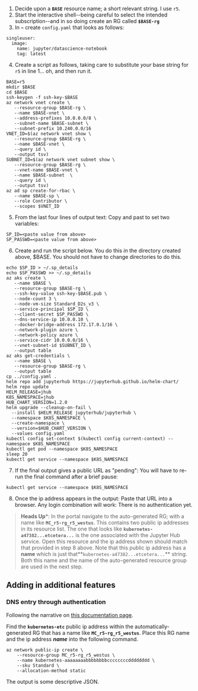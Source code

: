 1. Decide upon a **`BASE`** resource name; a short relevant string. I use `r5`. 
2. Start the interactive shell--being careful to select the intended subscription--and in so doing create an RG called **`$BASE-rg`**
3. In **`~`** create `config.yaml` that looks as follows: 

```
singleuser:
  image:
    name: jupyter/datascience-notebook
    tag: latest
```

4. Create a script as follows, taking care to substitute *your* base string for `r5` in line 1... oh, and then run it.


```
BASE=r5
mkdir $BASE
cd $BASE
ssh-keygen -f ssh-key-$BASE
az network vnet create \
   --resource-group $BASE-rg \
   --name $BASE-vnet \
   --address-prefixes 10.0.0.0/8 \
   --subnet-name $BASE-subnet \
   --subnet-prefix 10.240.0.0/16
VNET_ID=$(az network vnet show \
   --resource-group $BASE-rg \
   --name $BASE-vnet \
   --query id \
   --output tsv)
SUBNET_ID=$(az network vnet subnet show \
   --resource-group $BASE-rg \
   --vnet-name $BASE-vnet \
   --name $BASE-subnet  \
   --query id \
   --output tsv)
az ad sp create-for-rbac \
   --name $BASE-sp \
   --role Contributor \
   --scopes $VNET_ID
```

5. From the last four lines of output text: Copy and past to set two variables:


```
SP_ID=<paste value from above>
SP_PASSWD=<paste value from above>
```


6. Create and run the script below. You do this *in* the directory created above, $BASE. You should not have to change directories to do this.


```
echo $SP_ID > ~/.sp_details
echo $SP_PASSWD >> ~/.sp_details
az aks create \
   --name $BASE \
   --resource-group $BASE-rg \
   --ssh-key-value ssh-key-$BASE.pub \
   --node-count 3 \
   --node-vm-size Standard_D2s_v3 \
   --service-principal $SP_ID \
   --client-secret $SP_PASSWD \
   --dns-service-ip 10.0.0.10 \
   --docker-bridge-address 172.17.0.1/16 \
   --network-plugin azure \
   --network-policy azure \
   --service-cidr 10.0.0.0/16 \
   --vnet-subnet-id $SUBNET_ID \
   --output table
az aks get-credentials \
   --name $BASE \
   --resource-group $BASE-rg \
   --output table
cp ../config.yaml .
helm repo add jupyterhub https://jupyterhub.github.io/helm-chart/
helm repo update
HELM_RELEASE=jhub
K8S_NAMESPACE=jhub
HUB_CHART_VERSION=1.2.0
helm upgrade --cleanup-on-fail \
  --install $HELM_RELEASE jupyterhub/jupyterhub \
  --namespace $K8S_NAMESPACE \
  --create-namespace \
  --version=$HUB_CHART_VERSION \
  --values config.yaml
kubectl config set-context $(kubectl config current-context) --namespace $K8S_NAMESPACE
kubectl get pod --namespace $K8S_NAMESPACE
sleep 20
kubectl get service --namespace $K8S_NAMESPACE
```


7. If the final output gives a public URL as "pending": You will have to re-run the
final command after a brief pause:


```
kubectl get service --namespace $K8S_NAMESPACE
```

8. Once the ip address appears in the output: Paste that URL into a browser. Any login combination will work: There is no authentication yet.



> **Heads Up***: In the portal navigate to the auto-generated RG; with a name like **`MC_r5-rg_r5_westus`**.
> This contains two public ip addresses in its resource list. The one that looks like **`kubernetes-a47382...etcetera...`**
> is the one associated with the Jupyter Hub service. Open this resource and the ip address shown should match that provided in 
> step 8 above. Note that this public ip address has a **name** which is just that**`kubernetes-a47382...etcetera...`**
> string. Both this name and the name of the auto-generated resource group are used in the next step.


## Adding in additional features


### DNS entry through authentication


Following the narrative on [this documentation page](https://docs.microsoft.com/en-us/azure/aks/static-ip#apply-a-dns-label-to-the-service).


Find the **`kubernetes-etc`** public ip address within the automatically-generated RG that has a name like **`MC_r5-rg_r5_westus`**.
Place this RG name and the ip address ***name*** into the following command. 


```
az network public-ip create \
    --resource-group MC_r5-rg_r5_westus \
    --name kubernetes-aaaaaaaabbbbbbbbccccccccdddddddd \
    --sku Standard \
    --allocation-method static
```


The output is some descriptive JSON. 




